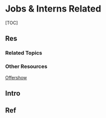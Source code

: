# Jobs & Interns Related

[TOC]



## Res
### Related Topics


### Other Resources
[Offershow](https://www.offershow.cn)



## Intro



## Ref
[一份来自微软亚洲研究院的实习“入坑”指南：学历不重要，学校也不重要，你重要]: https://www.msra.cn/zh-cn/news/features/internship-application-guide


[一毕业即百万年薪！曾在腾讯和百度实习，最终他选择加入蚂蚁集团，用图来解释人类难题 | 都市快报]: https://mp.weixin.qq.com/s/dOwloP5-mKprxCs1VvxiegA


